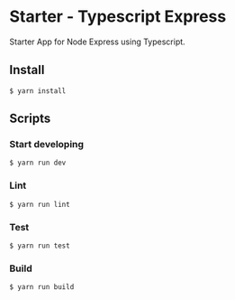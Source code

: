 # Starter - Typescript Express

Starter App for Node Express using Typescript.

## Install

`$ yarn install`

## Scripts

### Start developing

`$ yarn run dev`

### Lint

`$ yarn run lint`

### Test

`$ yarn run test`

### Build

`$ yarn run build`